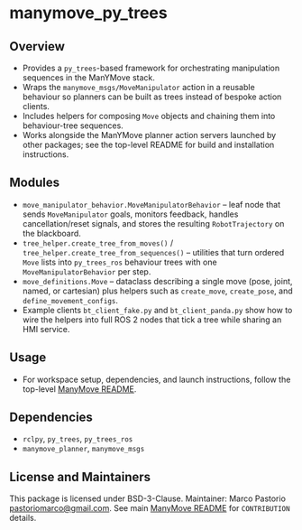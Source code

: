 # manymove_py_trees

## Overview
- Provides a `py_trees`-based framework for orchestrating manipulation sequences in the ManYMove stack.
- Wraps the `manymove_msgs/MoveManipulator` action in a reusable behaviour so planners can be built as trees instead of bespoke action clients.
- Includes helpers for composing `Move` objects and chaining them into behaviour-tree sequences.
- Works alongside the ManYMove planner action servers launched by other packages; see the top-level README for build and installation instructions.

## Modules
- `move_manipulator_behavior.MoveManipulatorBehavior` – leaf node that sends `MoveManipulator` goals, monitors feedback, handles cancellation/reset signals, and stores the resulting `RobotTrajectory` on the blackboard.
- `tree_helper.create_tree_from_moves()` / `tree_helper.create_tree_from_sequences()` – utilities that turn ordered `Move` lists into `py_trees_ros` behaviour trees with one `MoveManipulatorBehavior` per step.
- `move_definitions.Move` – dataclass describing a single move (pose, joint, named, or cartesian) plus helpers such as `create_move`, `create_pose`, and `define_movement_configs`.
- Example clients `bt_client_fake.py` and `bt_client_panda.py` show how to wire the helpers into full ROS 2 nodes that tick a tree while sharing an HMI service.

## Usage
- For workspace setup, dependencies, and launch instructions, follow the top-level [ManyMove README](../README.md).

## Dependencies
- `rclpy`, `py_trees`, `py_trees_ros`
- `manymove_planner`, `manymove_msgs`

## License and Maintainers
This package is licensed under BSD-3-Clause. Maintainer: Marco Pastorio <pastoriomarco@gmail.com>.
See main [ManyMove README](../README.md) for `CONTRIBUTION` details.
